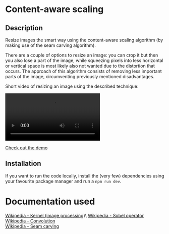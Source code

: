 # Content-aware scaling

## Description
Resize images the smart way using the content-aware scaling algorithm (by making
use of the seam carving algorithm).

There are a couple of options to resize an image: you can crop it but then you
also lose a part of the image, while squeezing pixels into less horizontal or
vertical space is most likely also not wanted due to the distortion that occurs.
The approach of this algorithm consists of removing less important parts of the
image, circumventing previously mentioned disadvantages.

Short video of resizing an image using the described technique:

<video src="https://github.com/user-attachments/assets/07281468-ebc1-4e5e-be7e-8117ddc998c3"></video>

[Check out the demo](https://sanderledegen.github.io/content-aware-scaling/)

## Installation
If you want to run the code locally, install the (very few) dependencies using
your favourite package manager and run a `npm run dev`.

# Documentation used
[Wikipedia - Kernel (image processing)](https://en.wikipedia.org/wiki/Kernel_(image_processing))\
[Wikipedia - Sobel operator](https://en.wikipedia.org/wiki/Sobel_operator)\
[Wikipedia - Convolution](https://en.wikipedia.org/wiki/Convolution#Discrete_convolution)\
[Wikipedia - Seam carving](https://en.wikipedia.org/wiki/Seam_carving)
